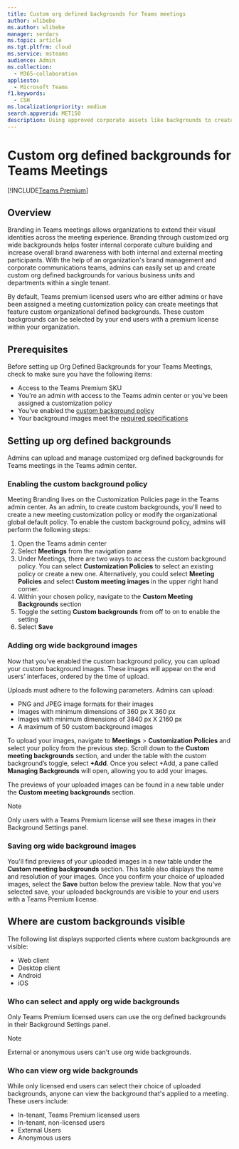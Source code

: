 ```yaml
---
title: Custom org defined backgrounds for Teams meetings
author: wlibebe
ms.author: wlibebe
manager: serdars
ms.topic: article
ms.tgt.pltfrm: cloud
ms.service: msteams
audience: Admin
ms.collection: 
  - M365-collaboration
appliesto: 
  - Microsoft Teams
f1.keywords:
  - CSH
ms.localizationpriority: medium
search.appverid: MET150
description: Using approved corporate assets like backgrounds to create custom backgrounds for Teams meetings within your organization.
---
```


# Custom org defined backgrounds for Teams Meetings

[!INCLUDE[Teams Premium](includes/teams-premium-ecm.md)]

## Overview

Branding in Teams meetings allows organizations to extend their visual identities across the meeting experience. Branding through customized org wide backgrounds helps foster internal corporate culture building and increase overall brand awareness with both internal and external meeting participants. With the help of an organization's brand management and corporate communications teams, admins can easily set up and create custom org defined backgrounds for various business units and departments within a single tenant.

By default, Teams premium licensed users who are either admins or have been assigned a meeting customization policy can create meetings that feature custom organizational defined backgrounds. These custom backgrounds can be selected by your end users with a premium license within your organization.

## Prerequisites

Before setting up Org Defined Backgrounds for your Teams Meetings, check to make sure you have the following items:

- Access to the Teams Premium SKU
- You’re an admin with access to the Teams admin center or you’ve been assigned a customization policy
- You’ve enabled the [custom background policy](#enabling-the-custom-background-policy)
- Your background images meet the [required specifications](#adding-org-wide-background-images)

## Setting up org defined backgrounds

Admins can upload and manage customized org defined backgrounds for Teams meetings in the Teams admin center.

### Enabling the custom background policy

Meeting Branding lives on the Customization Policies page in the Teams admin center. As an admin, to create custom backgrounds, you'll need to create a new meeting customization policy or modify the organizational global default policy.
To enable the custom background policy, admins will perform the following steps:

1. Open the Teams admin center
2. Select **Meetings** from the navigation pane
3. Under Meetings, there are two ways to access the custom background policy. You can select **Customization Policies** to select an existing policy or create a new one. Alternatively, you could select **Meeting Policies** and select **Custom meeting images** in the upper right hand corner.
4. Within your chosen policy, navigate to the **Custom Meeting Backgrounds** section
5. Toggle the setting **Custom backgrounds** from off to on to enable the setting
6. Select **Save**

### Adding org wide background images

Now that you’ve enabled the custom background policy, you can upload your custom background images. These images will appear on the end users’ interfaces, ordered by the time of upload.

Uploads must adhere to the following parameters. Admins can upload:

- PNG and JPEG image formats for their images
- Images with minimum dimensions of 360 px X 360 px
- Images with minimum dimensions of 3840 px X 2160 px
- A maximum of 50 custom background images

To upload your images, navigate to **Meetings** > **Customization Policies** and select your policy from the previous step. Scroll down to the **Custom meeting backgrounds** section, and under the table with the custom background’s toggle, select **+Add**. Once you select +Add, a pane called **Managing Backgrounds** will open, allowing you to add your images.

The previews of your uploaded images can be found in a new table under the **Custom meeting backgrounds** section.

> [!NOTE]
> Only users with a Teams Premium license will see these images in their Background Settings panel.

### Saving org wide background images

You'll find previews of your uploaded images in a new table under the **Custom meeting backgrounds** section. This table also displays the name and resolution of your images. Once you confirm your choice of uploaded images, select the **Save** button below the preview table. Now that you’ve selected save, your uploaded backgrounds are visible to your end users with a Teams Premium license.

## Where are custom backgrounds visible

The following list displays supported clients where custom backgrounds are visible:

- Web client
- Desktop client
- Android
- iOS

### Who can select and apply org wide backgrounds

Only Teams Premium licensed users can use the org defined backgrounds in their Background Settings panel.

> [!NOTE]
> External or anonymous users can't use org wide backgrounds.

### Who can view org wide backgrounds

While only licensed end users can select their choice of uploaded backgrounds, anyone can view the background that's applied to a meeting. These users include:

- In-tenant, Teams Premium licensed users
- In-tenant, non-licensed users
- External Users
- Anonymous users
